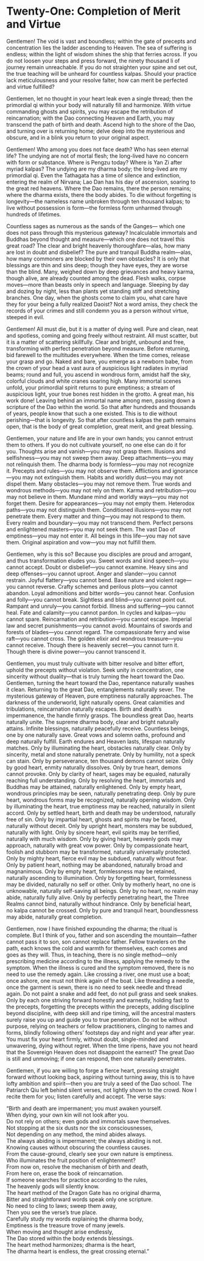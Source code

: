 # Twenty-One: Completion of Merit and Virtue

Gentlemen! The void is vast and boundless; within the gate of precepts and concentration lies the ladder ascending to Heaven. The sea of suffering is endless; within the light of wisdom shines the ship that ferries across. If you do not loosen your steps and press forward, the ninety thousand li of journey remain unreachable. If you do not straighten your spine and set out, the true teaching will be unheard for countless kalpas. Should your practice lack meticulousness and your resolve falter, how can merit be perfected and virtue fulfilled?

Gentlemen, let no thought in your heart leak even a single thread; then the primordial qi within your body will naturally fill and harmonize. With virtue commanding ghosts and spirits, you may escape the retribution of reincarnation; with the Dao connecting Heaven and Earth, you may transcend the path of birth and death. Ascend high to the shore of the Dao, and turning over is returning home; delve deep into the mysterious and obscure, and in a blink you return to your original aspect.

Gentlemen! Who among you does not face death? Who has seen eternal life? The undying are not of mortal flesh; the long-lived have no concern with form or substance. Where is Pengzu today? Where is Yan Zi after myriad kalpas? The undying are my dharma body; the long-lived are my primordial qi. Even the Tathagata has a time of silence and extinction, entering the realm of Nirvana; Lao Dan has his day of ascension, soaring to the great red heavens. Where the Dao remains, there the person remains; where the dharma exists, there the body abides. To die without forgetting is longevity—the nameless name unbroken through ten thousand kalpas; to live without possession is form—the formless form unharmed through hundreds of lifetimes.

Countless sages as numerous as the sands of the Ganges— which one does not pass through this mysterious gateway? Incalculable immortals and Buddhas beyond thought and measure—which one does not travel this great road? The clear and bright heavenly thoroughfare—alas, how many are lost in doubt and disbelief? The pure and tranquil Buddha realm—alas, how many commoners are blocked by their own obstacles? It is only that blessings are thin and sins deep; though they have eyes, they are worse than the blind. Many, weighed down by deep grievances and heavy karma, though alive, are already counted among the dead. Flesh walks, corpse moves—more than beasts only in speech and language. Sleeping by day and dozing by night, less than plants yet standing stiff and stretching branches. One day, when the ghosts come to claim you, what care have they for your being a fully realized Daoist? Not a word amiss, they check the records of your crimes and still condemn you as a person without virtue, steeped in evil.

Gentlemen! All must die, but it is a matter of dying well. Pure and clean, neat and spotless, coming and going freely without restraint. All must scatter, but it is a matter of scattering skillfully. Clear and bright, unbound and free, transforming with perfect penetration beyond measure. Before returning, bid farewell to the multitudes everywhere. When the time comes, release your grasp and go. Naked and bare, you emerge as a newborn babe, from the crown of your head a vast aura of auspicious light radiates in myriad beams; round and full, you ascend in wondrous form, amidst half the sky, colorful clouds and white cranes soaring high. Many immortal scenes unfold, your primordial spirit returns to pure emptiness; a stream of auspicious light, your true bones rest hidden in the grotto. A great man, his work done! Leaving behind an immortal name among men, passing down a scripture of the Dao within the world. So that after hundreds and thousands of years, people know that such a one existed. This is to die without perishing—that is longevity. So that after countless kalpas the path remains open, that is the body of great completion, great merit, and great blessing.

Gentlemen, your nature and life are in your own hands; you cannot entrust them to others. If you do not cultivate yourself, no one else can do it for you. Thoughts arise and vanish—you may not grasp them. Illusions and selfishness—you may not sweep them away. Deep attachments—you may not relinquish them. The dharma body is formless—you may not recognize it. Precepts and rules—you may not observe them. Afflictions and ignorance—you may not extinguish them. Habits and worldly dust—you may not dispel them. Many obstacles—you may not remove them. True words and wondrous methods—you may not rely on them. Karma and retribution—you may not believe in them. Mundane mind and worldly ways—you may not forget them. Desire for appearances—you may not empty them. Heterodox paths—you may not distinguish them. Conditioned illusions—you may not penetrate them. Every matter and thing—you may not respond to them. Every realm and boundary—you may not transcend them. Perfect persons and enlightened masters—you may not seek them. The vast Dao of emptiness—you may not enter it. All beings in this life—you may not save them. Original aspiration and vow—you may not fulfill them.

Gentlemen, why is this so? Because you disciples are proud and arrogant, and thus transformation eludes you. Sweet words and kind speech—you cannot accept. Doubt or disbelief—you cannot examine. Heavy sins and deep offenses—you cannot uproot. Anger and slander—you cannot restrain. Joyful flattery—you cannot bend. Base nature and violent rage—you cannot reverse. Crafty schemes and perilous plots—you cannot abandon. Loyal admonitions and bitter words—you cannot hear. Confusion and folly—you cannot break. Sightless and blind—you cannot point out. Rampant and unruly—you cannot forbid. Illness and suffering—you cannot heal. Fate and calamity—you cannot pardon. In cycles and kalpas—you cannot spare. Reincarnation and retribution—you cannot escape. Imperial law and secret punishments—you cannot avoid. Mountains of swords and forests of blades—you cannot regard. The compassionate ferry and wise raft—you cannot cross. The golden elixir and wondrous treasure—you cannot receive. Though there is heavenly secret—you cannot turn it. Though there is divine power—you cannot transcend it.

Gentlemen, you must truly cultivate with bitter resolve and bitter effort, uphold the precepts without violation. Seek unity in concentration, one sincerity without duality—that is truly turning the heart toward the Dao. Gentlemen, turning the heart toward the Dao, repentance naturally washes it clean. Returning to the great Dao, entanglements naturally sever. The mysterious gateway of Heaven, pure emptiness naturally approaches. The darkness of the underworld, light naturally opens. Great calamities and tribulations, reincarnation naturally escapes. Birth and death’s impermanence, the handle firmly grasps. The boundless great Dao, hearts naturally unite. The supreme dharma body, clear and bright naturally attains. Infinite blessings, naturally peacefully receive. Countless beings, one by one naturally save. Great vows and solemn oaths, profound and deep naturally fulfill. Earth endures and Heaven lasts, lifespan naturally matches. Only by illuminating the heart, obstacles naturally clear. Only by sincerity, metal and stone naturally penetrate. Only by humility, not a speck can stain. Only by perseverance, ten thousand demons cannot seize. Only by good heart, enmity naturally dissolves. Only by true heart, demons cannot provoke. Only by clarity of heart, sages may be equaled, naturally reaching full understanding. Only by resolving the heart, immortals and Buddhas may be attained, naturally enlightened. Only by empty heart, wondrous principles may be seen, naturally penetrating deep. Only by pure heart, wondrous forms may be recognized, naturally opening wisdom. Only by illuminating the heart, true emptiness may be reached, naturally in silent accord. Only by settled heart, birth and death may be understood, naturally free of sin. Only by impartial heart, ghosts and spirits may be faced, naturally without deceit. Only by upright heart, monsters may be subdued, naturally with light. Only by sincere heart, evil spirits may be terrified, naturally with much wisdom. Only by giving heart, heavenly gods may approach, naturally with great vow power. Only by compassionate heart, foolish and stubborn may be transformed, naturally universally protected. Only by mighty heart, fierce evil may be subdued, naturally without fear. Only by patient heart, nothing may be abandoned, naturally broad and magnanimous. Only by empty heart, formlessness may be retained, naturally ascending to illumination. Only by forgetting heart, formlessness may be divided, naturally no self or other. Only by motherly heart, no one is unknowable, naturally self-saving all beings. Only by no heart, no realm may abide, naturally fully alive. Only by perfectly penetrating heart, the Three Realms cannot bind, naturally without hindrance. Only by beneficial heart, no kalpa cannot be crossed. Only by pure and tranquil heart, boundlessness may abide, naturally great completion.

Gentlemen, now I have finished expounding the dharma; the ritual is complete. But I think of you, father and son ascending the mountain—father cannot pass it to son, son cannot replace father. Fellow travelers on the path, each knows the cold and warmth for themselves, each comes and goes as they will. Thus, in teaching, there is no single method—only prescribing medicine according to the illness, applying the remedy to the symptom. When the illness is cured and the symptom removed, there is no need to use the remedy again. Like crossing a river, one must use a boat; once ashore, one must not think again of the boat. Like threading a needle, once the garment is sewn, there is no need to seek needle and thread again. Do not paint a snake and add feet, do not pull grass and seek snakes. Only by each one striving forward honestly and earnestly, holding fast to the precepts, forgetting the precepts within the precepts, adding discipline beyond discipline, with deep skill and ripe timing, will the ancestral masters surely raise you up and guide you to true penetration. Do not be without purpose, relying on teachers or fellow practitioners, clinging to names and forms, blindly following others’ footsteps day and night and year after year. You must fix your heart firmly, without doubt, single-minded and unwavering, dying without regret. When the time ripens, have you not heard that the Sovereign Heaven does not disappoint the earnest? The great Dao is still and unmoving; if one can respond, then one naturally penetrates.

Gentlemen, if you are willing to forge a fierce heart, pressing straight forward without looking back, aspiring without turning away, this is to have lofty ambition and spirit—then you are truly a seed of the Dao school. The Patriarch Qiu left behind silent verses, not lightly shown to the crowd. Now I recite them for you; listen carefully and accept. The verse says:

“Birth and death are impermanent; you must awaken yourself.  
When dying, your own kin will not look after you.  
Do not rely on others; even gods and immortals save themselves.  
Not stopping at the six dusts nor the six consciousnesses,  
Not depending on any method, the mind abides always.  
The always abiding is impermanent; the always abiding is not.  
Knowing causes without obscuring the countless causes.  
From the cause-ground, clearly see your own nature is emptiness.  
Who illuminates the fruit position of enlightenment?  
From now on, resolve the mechanism of birth and death,  
From here on, erase the book of reincarnation.  
If someone searches for practice according to the rules,  
The heavenly gods will silently know.  
The heart method of the Dragon Gate has no original dharma,  
Bitter and straightforward words speak only one scripture.  
No need to cling to laws; sweep them away,  
Then you see the verse’s true place.  
Carefully study my words explaining the dharma body,  
Emptiness is the treasure trove of many jewels.  
When moving and thought arise endlessly,  
The Dao stored within the body extends blessings.  
The heart method harmonizes; dharma is the heart,  
The dharma heart is endless, the great crossing eternal.”